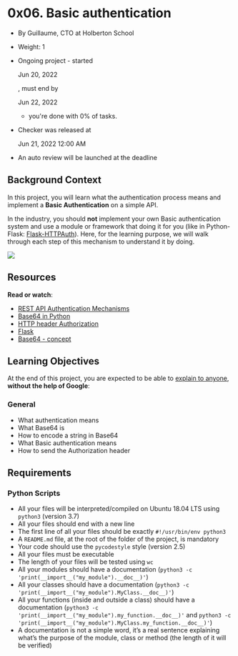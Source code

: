 # 0x06. Basic authentication

-   By Guillaume, CTO at Holberton School
-   Weight: 1
-   Ongoing project - started
    
    Jun 20, 2022
    
    , must end by
    
    Jun 22, 2022
    
    - you're done with  0% of tasks.
-   Checker was released at
    
    Jun 21, 2022 12:00 AM
    
-   An auto review will be launched at the deadline

## Background Context

In this project, you will learn what the authentication process means and implement a  **Basic Authentication**  on a simple API.

In the industry, you should  **not**  implement your own Basic authentication system and use a module or framework that doing it for you (like in Python-Flask:  [Flask-HTTPAuth](https://intranet.hbtn.io/rltoken/ck5nE4pv5NdWV38srlET0Q "Flask-HTTPAuth")). Here, for the learning purpose, we will walk through each step of this mechanism to understand it by doing.

![](https://holbertonintranet.s3.amazonaws.com/uploads/medias/2020/5/6ccb363443a8f301bc2bc38d7a08e9650117de7c.png?X-Amz-Algorithm=AWS4-HMAC-SHA256&X-Amz-Credential=AKIARDDGGGOU5BHMTQX4%2F20220622%2Fus-east-1%2Fs3%2Faws4_request&X-Amz-Date=20220622T022745Z&X-Amz-Expires=86400&X-Amz-SignedHeaders=host&X-Amz-Signature=7feca04b38798245317cd21690c068dcf44552ee840be9a42e9dc1017d9ab80c)

## Resources

**Read or watch**:

-   [REST API Authentication Mechanisms](https://intranet.hbtn.io/rltoken/Yx1Na2qEzCLnke8RnpACDw "REST API Authentication Mechanisms")
-   [Base64 in Python](https://intranet.hbtn.io/rltoken/R2kTeyWl2ef19mdxQuffww "Base64 in Python")
-   [HTTP header Authorization](https://intranet.hbtn.io/rltoken/5BfGd-_oV9Asi_Ymi_lRSA "HTTP header Authorization")
-   [Flask](https://intranet.hbtn.io/rltoken/3ivma6PpGZfjzDrA2zLq7g "Flask")
-   [Base64 - concept](https://intranet.hbtn.io/rltoken/8ckHTvJq00WnvgEmn6GGtg "Base64 - concept")

## Learning Objectives

At the end of this project, you are expected to be able to  [explain to anyone](https://intranet.hbtn.io/rltoken/SzP_ze3i3creBPylmPrRZQ "explain to anyone"),  **without the help of Google**:

### General

-   What authentication means
-   What Base64 is
-   How to encode a string in Base64
-   What Basic authentication means
-   How to send the Authorization header

## Requirements

### Python Scripts

-   All your files will be interpreted/compiled on Ubuntu 18.04 LTS using  `python3`  (version 3.7)
-   All your files should end with a new line
-   The first line of all your files should be exactly  `#!/usr/bin/env python3`
-   A  `README.md`  file, at the root of the folder of the project, is mandatory
-   Your code should use the  `pycodestyle`  style (version 2.5)
-   All your files must be executable
-   The length of your files will be tested using  `wc`
-   All your modules should have a documentation (`python3 -c 'print(__import__("my_module").__doc__)'`)
-   All your classes should have a documentation (`python3 -c 'print(__import__("my_module").MyClass.__doc__)'`)
-   All your functions (inside and outside a class) should have a documentation (`python3 -c 'print(__import__("my_module").my_function.__doc__)'`  and  `python3 -c 'print(__import__("my_module").MyClass.my_function.__doc__)'`)
-   A documentation is not a simple word, it’s a real sentence explaining what’s the purpose of the module, class or method (the length of it will be verified)